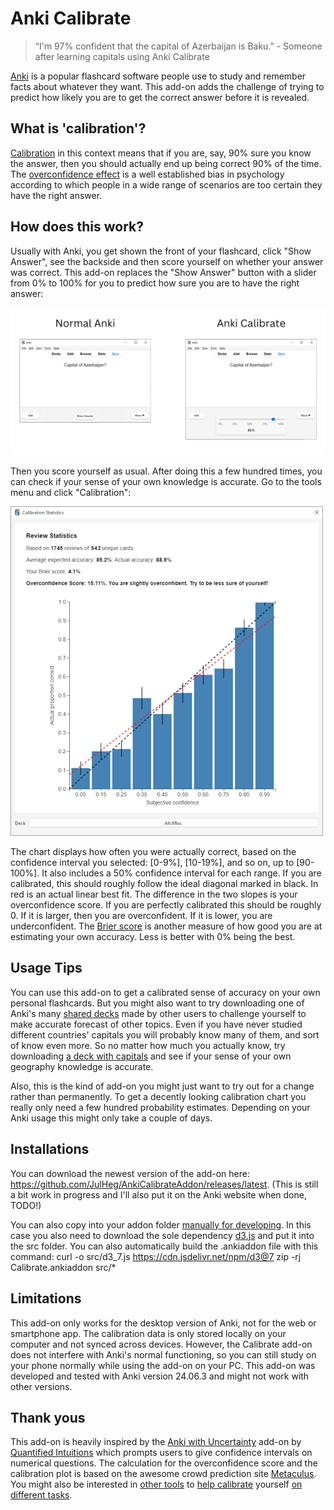 # Anki Calibrate

> “I'm 97% confident that the capital of Azerbaijan is Baku.” - Someone after learning capitals using Anki Calibrate

[Anki](https://apps.ankiweb.net/) is a popular flashcard software people use to study and remember facts about whatever they want. This add-on adds the challenge of trying to predict how likely you are to get the correct answer before it is revealed.

## What is 'calibration'?

[Calibration](https://en.wikipedia.org/wiki/Calibrated_probability_assessment) in this context means that if you are, say, 90% sure you know the answer, then you should actually end up being correct 90% of the time. The [overconfidence effect](https://en.wikipedia.org/wiki/Overconfidence_effect) is a well established bias in psychology according to which people in a wide range of scenarios are too certain they have the right answer.

## How does this work?
Usually with Anki, you get shown the front of your flashcard, click "Show Answer", see the backside and then score yourself on whether your answer was correct. This add-on replaces the "Show Answer" button with a slider from 0% to 100% for you to predict how sure you are to have the right answer:

![Comparison of normal Anki interface to Anki Calibrate, showing the slider instead of the button on the review screen](images/AnkiCalibrateComparison.png)

Then you score yourself as usual. After doing this a few hundred times, you can check if your sense of your own knowledge is accurate. Go to the tools menu and click "Calibration":

<img src="images/calibrationplot.png" width="500" alt="View of the Calibration window">

The chart displays how often you were actually correct, based on the confidence interval you selected: [0-9%], [10-19%], and so on, up to [90-100%]. It also includes a 50% confidence interval for each range. If you are calibrated, this should roughly follow the ideal diagonal marked in black. In red is an actual linear best fit. The difference in the two slopes is your overconfidence score. If you are perfectly calibrated this should be roughly 0. If it is larger, then you are overconfident. If it is lower, you are underconfident. The [Brier score](https://en.wikipedia.org/wiki/Brier_score) is another measure of how good you are at estimating your own accuracy. Less is better with 0% being the best.

## Usage Tips
You can use this add-on to get a calibrated sense of accuracy on your own personal flashcards. But you might also want to try downloading one of Anki's many [shared decks](https://ankiweb.net/shared/decks) made by other users to challenge yourself to make accurate forecast of other topics. Even if you have never studied different countries' capitals you will probably know many of them, and sort of know even more. So no matter how much you actually know, try downloading [a deck with capitals](https://ankiweb.net/shared/info/123449169) and see if your sense of your own geography knowledge is accurate.

Also, this is the kind of add-on you might just want to try out for a change rather than permanently. To get a decently looking calibration chart you really only need a few hundred probability estimates. Depending on your Anki usage this might only take a couple of days.

## Installations
You can download the newest version of the add-on here: <https://github.com/JulHeg/AnkiCalibrateAddon/releases/latest>. (This is still a bit work in progress and I'll also put it on the Anki website when done, TODO!)

You can also copy into your addon folder [manually for developing](https://addon-docs.ankiweb.net/addon-folders.html). In this case you also need to download the sole dependency [d3.js](https://cdn.jsdelivr.net/npm/d3@7) and put it into the src folder. You can also automatically build the .ankiaddon file with this command:
    curl -o src/d3_7.js https://cdn.jsdelivr.net/npm/d3@7
    zip -rj Calibrate.ankiaddon src/*

## Limitations
This add-on only works for the desktop version of Anki, not for the web or smartphone app. The calibration data is only stored locally on your computer and not synced across devices. However, the Calibrate add-on does not interfere with Anki's normal functioning, so you can still study on your phone normally while using the add-on on your PC. This add-on was developed and tested with Anki version 24.06.3 and might not work with other versions.

## Thank yous
This add-on is heavily inspired by the [Anki with Uncertainty](https://www.quantifiedintuitions.org/anki-with-uncertainty) add-on by [Quantified Intuitions](https://www.quantifiedintuitions.org/) which prompts users to give confidence intervals on numerical questions. The calculation for the overconfidence score and the calibration plot is based on the awesome crowd prediction site [Metaculus](https://www.metaculus.com/questions/). You might also be interested in [other tools](https://www.quantifiedintuitions.org/calibration) to [help calibrate](https://www.openphilanthropy.org/calibration) yourself [on different tasks](https://saul-munn.notion.site/Learning-d3f941797ea740878862225581eb7949).
